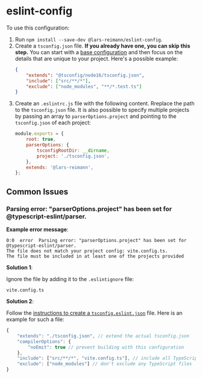 # eslint-config

To use this configuration:

1. Run `npm install --save-dev @lars-reimann/eslint-config`.
2. Create a `tsconfig.json` file. **If you already have one, you can skip this step.** You can start with a [base configuration](https://github.com/tsconfig/bases/) and then focus on the details that are unique to your project. Here's a possible example:
    ```json
    {
        "extends": "@tsconfig/node16/tsconfig.json",
        "include": ["src/**/*"],
        "exclude": ["node_modules", "**/*.test.ts"]
    }
    ```
3. Create an `.eslintrc.js` file with the following content. Rreplace the path to the `tsconfig.json` file. It is also possible to specify multiple projects by passing an array to `parserOptions.project` and pointing to the `tsconfig.json` of each project:
    ```js
    module.exports = {
        root: true,
        parserOptions: {
            tsconfigRootDir: __dirname,
            project: './tsconfig.json',
        },
        extends: '@lars-reimann',
    };
    ```

## Common Issues

### Parsing error: "parserOptions.project" has been set for @typescript-eslint/parser.

**Example error message**:

```
0:0  error  Parsing error: "parserOptions.project" has been set for @typescript-eslint/parser.
The file does not match your project config: vite.config.ts.
The file must be included in at least one of the projects provided
```

**Solution 1**:

Ignore the file by adding it to the `.eslintignore` file:

```
vite.config.ts
```

**Solution 2**:

Follow the [instructions to create a `tsconfig.eslint.json`](https://github.com/typescript-eslint/typescript-eslint/blob/master/docs/getting-started/linting/MONOREPO.md#one-root-tsconfigjson) file. Here is an example for such a file:

```js
{
    "extends": "./tsconfig.json", // extend the actual tsconfig.json
    "compilerOptions": {
        "noEmit": true // prevent building with this configuration
    },
    "include": ["src/**/*", "vite.config.ts"], // include all TypeScript files
    "exclude": ["node_modules"] // don't exclude any TypeScript files
}
```
